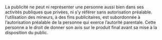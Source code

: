 La publicité ne peut ni représenter une personne aussi bien dans ses activités publiques que privées, ni s’y référer sans autorisation préalable.
l'utilisation des mineurs, à des fins publicitaires, est subordonnée à l’autorisation préalable de la personne qui exerce l’autorité parentale. Cette personne a le droit de donner son avis sur le produit final avant sa mise à la disposition du public.